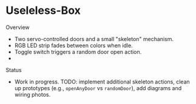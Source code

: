 # Useleless-Box

Overview
- Two servo-controlled doors and a small "skeleton" mechanism.
- RGB LED strip fades between colors when idle.
- Toggle switch triggers a random door open action.
- 
Status
- Work in progress. TODO: implement additional skeleton actions, clean up prototypes (e.g., `openAnyDoor` vs `randomDoor`), add diagrams and wiring photos.
